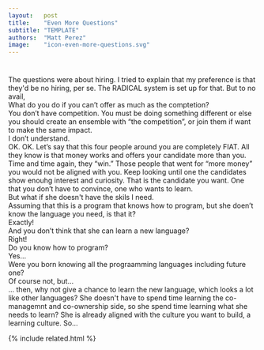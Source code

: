 ```yaml
---
layout:   post
title:    "Even More Questions"
subtitle: "TEMPLATE"
authors:  "Matt Perez"
image:    "icon-even-more-questions.svg"
---
```


<div style="display:none;">
 <p>Every time I talk about <span class="_paradigm">FIAT</span> and the co-ownership model a question always comes up that surprises me.</p>
</div>

<h1></h1>
 <div>The questions were about hiring. I tried to explain that my preference is that they'd be no hiring, per se. The <span class="_paradigm">RADICAL</span> system is set up for that. But to no avail,</div>
  <div class="_spearkerb">What do you do if you can&rsquo;t offer as much as the comptetion?</div>
  <div class="_quotespan">You don&rsquo;t have competition. You must be doing something different or else you should create an ensemble with &ldquo;the competition&rdquo;, or join them if want to make the same impact.</div>
  <div class="_spearkerb">I don&rsquo;t understand.</div>
  <div class="_quotespan">OK. OK. Let&rsquo;s say that this four people around you are completely <span class="_paradigm">FIAT</span>. All they know is that money works and offers your candidate more than you. Time and time again, they &ldquo;win.&rdquo; Those people that went for &ldquo;more money&rdquo; you would not be aligned with you. Keep looking until one the candidates show enouhg interest and curiosity. That is the candidate you want. One that you don&rsquo;t have to convince, one who wants to learn.</div>
  <div class="_spearkerb">But what if she doesn't have the skils I need.</div>
  <div class="_spearkerb">Assuming that this is a program that knows how to program, but she doen&rsquo;t know the language you need, is that it?</div>
  <div class="_spearkerb">Exactly!</div>
  <div class="_spearkerb">And you don&rsquo;t think that she can learn a new language?</div>
  <div class="_spearkerb">Right!</div>
  <div class="_spearkerb">Do you know how to program?</div>
  <div class="_spearkerb">Yes&hellip;</div>
  <div class="_spearkerb">Were you born knowing all the prograamming languages including future one?</div>
  <div class="_spearkerb">Of course not, but&hellip;</div>
  <div class="_spearkerb">&hellip; then, why not give a chance to learn the new language, which looks a lot like other languages? She doesn't have to spend time learning the co-managemnt and co-ownership side, so she spend time learning what she needs to learn? She is already aligned with the culture you want to build, a learning culture. So&hellip; </div>

{% include related.html %}